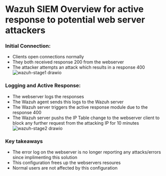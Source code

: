 




# Wazuh SIEM Overview for active response to potential web server attackers 

### Initial Connection:
* Clients open connections normally
* They both received response 200 from the webserver
* The attacker attempts an attack which results in a response 400 
![wazuh-stage1 drawio](https://github.com/mark76ped/Infrastructure/assets/52715459/9f4f3e9b-7d6d-49ce-8d67-709c5a464fb8)




### Logging and Active Response:
* The webserver logs the responses
* The Wazuh agent sends this logs to the Wazuh server
* The Wazuh server triggers the active response module due to the response 400
* The Wazuh server pushs the IP Table change to the webserver client to block any further request from the attacking IP for 10 minutes
![wazuh-stage2 drawio](https://github.com/mark76ped/Infrastructure/assets/52715459/38e6c42e-ce57-4e05-908f-f5246a7521bb)



### Key takeaways
* The error log on the webserver is no longer reporting any attacks/errors since implimenting this solution
* This configuration frees up the webservers resoures
* Normal users are not affected by this configuration

